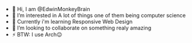 - 👋 Hi, I am @EdwinMonkeyBrain
- 👀 I’m interested in A lot of things one of them being computer science
- 🌱 Currently i'm learning Responsive Web Design
- 💞️ I’m looking to collaborate on something realy amazing
- ⚡ BTW: I use Arch😉

<!---
EdwinMonkeyBrain/EdwinMonkeyBrain is a ✨ special ✨ repository because its `README.md` (this file) appears on your GitHub profile.
You can click the Preview link to take a look at your changes.
--->
